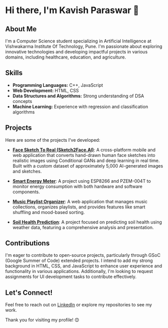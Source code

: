 # Hi there, I'm Kavish Paraswar 👋

## About Me
I'm a Computer Science student specializing in Artificial Intelligence at Vishwakarma Institute Of Technology, Pune. I'm passionate about exploring innovative technologies and developing impactful projects in various domains, including healthcare, education, and agriculture.

## Skills
- **Programming Languages:** C++, JavaScript
- **Web Development:** HTML, CSS
- **Data Structures and Algorithms:** Strong understanding of DSA concepts
- **Machine Learning:** Experience with regression and classification algorithms

## Projects
Here are some of the projects I've developed:

- **[Face Sketch To Real (Sketch2Face.AI)](https://github.com/yourusername/sketch2face)**: A cross-platform mobile and web application that converts hand-drawn human face sketches into realistic images using Conditional GANs and deep learning in real time. Built with a custom dataset of approximately 5,000 AI-generated images and sketches.

- **[Smart Energy Meter](https://github.com/yourusername/smart-energy-meter)**: A project using ESP8266 and PZEM-004T to monitor energy consumption with both hardware and software components.

- **[Music Playlist Organizer](https://github.com/yourusername/music-playlist-organizer)**: A web application that manages music collections, organizes playlists, and provides features like smart shuffling and mood-based sorting.

- **[Soil Health Prediction](https://github.com/yourusername/soil-health-prediction)**: A project focused on predicting soil health using weather data, featuring a comprehensive analysis and presentation.

## Contributions
I'm eager to contribute to open-source projects, particularly through GSoC (Google Summer of Code) extended projects. I intend to add my strong background in HTML, CSS, and JavaScript to enhance user experience and functionality in various applications. Additionally, I'm looking to request assignments for UI development tasks to contribute effectively.

## Let's Connect!
Feel free to reach out on [LinkedIn](https://www.linkedin.com/in/kavish-paraswar-3763ba2a3/) or explore my repositories to see my work.

Thank you for visiting my profile! 😊
